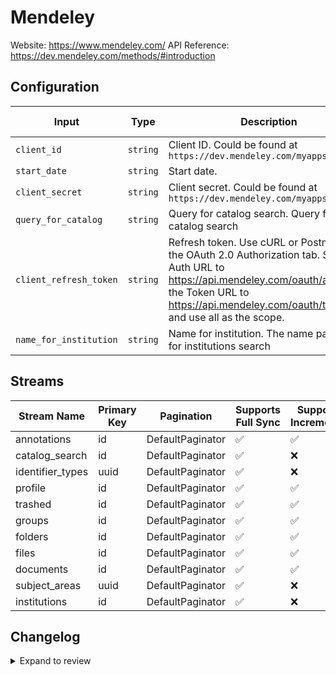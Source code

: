 # Mendeley
Website: https://www.mendeley.com/
API Reference: https://dev.mendeley.com/methods/#introduction

## Configuration

| Input | Type | Description | Default Value |
|-------|------|-------------|---------------|
| `client_id` | `string` | Client ID. Could be found at `https://dev.mendeley.com/myapps.html` |  |
| `start_date` | `string` | Start date.  |  |
| `client_secret` | `string` | Client secret. Could be found at `https://dev.mendeley.com/myapps.html` |  |
| `query_for_catalog` | `string` | Query for catalog search. Query for catalog search | Polar Bear |
| `client_refresh_token` | `string` | Refresh token. Use cURL or Postman with the OAuth 2.0 Authorization tab. Set the Auth URL to https://api.mendeley.com/oauth/authorize, the Token URL to https://api.mendeley.com/oauth/token, and use all as the scope. |  |
| `name_for_institution` | `string` | Name for institution. The name parameter for institutions search | City University |

## Streams
| Stream Name | Primary Key | Pagination | Supports Full Sync | Supports Incremental |
|-------------|-------------|------------|---------------------|----------------------|
| annotations | id | DefaultPaginator | ✅ |  ✅  |
| catalog_search | id | DefaultPaginator | ✅ |  ❌  |
| identifier_types | uuid | DefaultPaginator | ✅ |  ❌  |
| profile | id | DefaultPaginator | ✅ |  ✅  |
| trashed | id | DefaultPaginator | ✅ |  ✅  |
| groups | id | DefaultPaginator | ✅ |  ✅  |
| folders | id | DefaultPaginator | ✅ |  ✅  |
| files | id | DefaultPaginator | ✅ |  ✅  |
| documents | id | DefaultPaginator | ✅ |  ✅  |
| subject_areas | uuid | DefaultPaginator | ✅ |  ❌  |
| institutions | id | DefaultPaginator | ✅ |  ❌  |

## Changelog

<details>
  <summary>Expand to review</summary>

| Version          | Date              | Pull Request | Subject        |
|------------------|-------------------|--------------|----------------|
| 0.0.1 | 2025-04-08 | [57512](https://github.com/airbytehq/airbyte/pull/57512) | Initial release by [@btkcodedev](https://github.com/btkcodedev) via Connector Builder |

</details>
